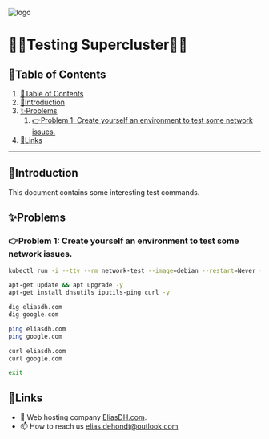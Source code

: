 ![logo](https://eliasdh.com/assets/media/images/logo-github.png)
# 💙🤍Testing Supercluster🤍💙

## 📘Table of Contents

1. [📘Table of Contents](#📘table-of-contents)
2. [🖖Introduction](#🖖introduction)
3. [✨Problems](#✨problems)
    1. [👉Problem 1: Create yourself an environment to test some network issues.](#👉problem-1-create-yourself-an-environment-to-test-some-network-issues)
4. [🔗Links](#🔗links)

---

## 🖖Introduction

This document contains some interesting test commands.

## ✨Problems

### 👉Problem 1: Create yourself an environment to test some network issues.

```bash
kubectl run -i --tty --rm network-test --image=debian --restart=Never -- bash

apt-get update && apt upgrade -y
apt-get install dnsutils iputils-ping curl -y

dig eliasdh.com
dig google.com

ping eliasdh.com
ping google.com

curl eliasdh.com
curl google.com

exit
```

## 🔗Links
- 👯 Web hosting company [EliasDH.com](https://eliasdh.com).
- 📫 How to reach us elias.dehondt@outlook.com